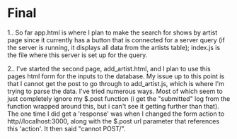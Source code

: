 # Final

1.. So far app.html is where I plan to make the search for shows by artist page since it currently has a button that is connected for a server query (if the server is running, it displays all data from the artists table); index.js is the file where this server is set up for the query.  

2.. I've started the second page, add_artist.html, and I plan to use this pages html form for the inputs to the database. My issue up to this point is that I cannot get the post to go through to add_artist.js, which is where I'm trying to parse the data. I've tried numerous ways. Most of which seem to just completely ignore my $.post function (i get the "submitted" log from the function wrapped around this, but i can't see it getting further than that). The one time I did get a 'response' was when I changed the form action to http//localhost:3000, along with the $.post url parameter that references this 'action'. It then said "cannot POST/".    
